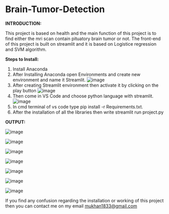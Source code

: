 # Brain-Tumor-Detection

**INTRODUCTION:**

This project is based on health and the main function of this project is to find either the mri scan contain pituatory brain tumor or not. The front-end of this project is built on streamlit and it is based on Logistice regression and SVM algorithm.


**Steps to Install:**
1) Install Anaconda
2) After Installing Anaconda open Environments and create new environment and name it Streamlit.
![image](https://user-images.githubusercontent.com/58435443/187037515-d9497bb1-1f2d-41f1-88b6-02880ccf30a2.png)
3) After creating Streamlit environment then activate it by clicking on the play button
![image](https://user-images.githubusercontent.com/58435443/187037598-2e4b5e6c-d972-43b4-b0df-74e91dfefc36.png)
4) Then come in VS Code and choose python language with streamlit.
![image](https://user-images.githubusercontent.com/58435443/187037628-28a0da7d-9412-4d3f-aaf7-571e9c9edc7f.png)
5) In cmd terminal of vs code type pip install -r Requirements.txt. 
6) After the installation of all the libraries then write streamlit run project.py


**OUTPUT:**

![image](https://user-images.githubusercontent.com/58435443/187037720-4ce2726f-709a-48eb-9ec4-08cbf463b23c.png)

![image](https://user-images.githubusercontent.com/58435443/187037729-c552e66a-cfea-484e-ba29-6611563531a1.png)

![image](https://user-images.githubusercontent.com/58435443/187037746-b5eeb5a6-b479-45fc-9ae8-f2294af51cfa.png)

![image](https://user-images.githubusercontent.com/58435443/187037753-212bbaf5-7cf6-44e3-9fe0-ea89432ff832.png)

![image](https://user-images.githubusercontent.com/58435443/187037762-73d5f625-68ef-447f-b716-9a577652683b.png)

![image](https://user-images.githubusercontent.com/58435443/187037768-b0f391cb-054b-45b4-88b3-8b9ee9f74b9f.png)

![image](https://user-images.githubusercontent.com/58435443/187037775-d9596af1-ff07-428c-a9f4-5a4257e35012.png)


If you find any confusion regarding the installation or working of this project then you can contact me on my email 
mukhan1833@gmail.com



